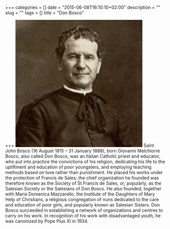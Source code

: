 +++
categories = []
date = "2015-06-08T16:10:10+02:00"
description = ""
slug = ""
tags = []
title = "Don Bosco"

+++
![Don Bosco](/images/don_bosco_alone.jpg)
Saint John Bosco (16 August 1815 – 31 January 1888), born Giovanni Melchiorre Bosco, also called Don Bosco, was an Italian Catholic priest and educator, who put into practice the convictions of his religion, dedicating his life to the upliftment and education of poor youngsters, and employing teaching methods based on love rather than punishment. 
He placed his works under the protection of Francis de Sales; the chief organization he founded was therefore known as the Society of St Francis de Sales, or, popularly, as the Salesian Society or the Salesians of Don Bosco. He also founded, together with Maria Domenica Mazzarello, the Institute of the Daughters of Mary Help of Christians, a religious congregation of nuns dedicated to the care and education of poor girls, and popularly known as Salesian Sisters.
Don Bosco succeeded in establishing a network of organizations and centres to carry on his work. In recognition of his work with disadvantaged youth, he was canonized by Pope Pius XI in 1934.
